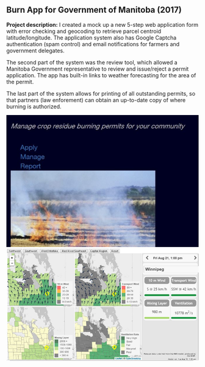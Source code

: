 ## Burn App for Government of Manitoba (2017)

**Project description:** I created a mock up a new 5-step web application form with error checking and geocoding to retrieve parcel centroid latitude/longitude. The application system also has Google Captcha authentication (spam control) and email notifications for farmers and government delegates.

The second part of the system was the review tool, which allowed a Manitoba Government representative to review and issue/reject a permit application. The app has built-in links to weather forecasting for the area of the permit.

The last part of the system allows for printing of all outstanding permits, so that partners (law enforement) can obtain an up-to-date copy of where burning is authorized.

<img src="images/prj_burn_app_manage.jpg?raw=true"/>
<img src="images/prj_burn_app_forecast.jpg?raw=true"/>
